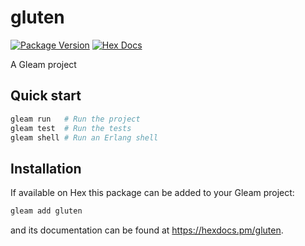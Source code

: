 # gluten

[![Package Version](https://img.shields.io/hexpm/v/gluten)](https://hex.pm/packages/gluten)
[![Hex Docs](https://img.shields.io/badge/hex-docs-ffaff3)](https://hexdocs.pm/gluten/)

A Gleam project

## Quick start

```sh
gleam run   # Run the project
gleam test  # Run the tests
gleam shell # Run an Erlang shell
```

## Installation

If available on Hex this package can be added to your Gleam project:

```sh
gleam add gluten
```

and its documentation can be found at <https://hexdocs.pm/gluten>.
